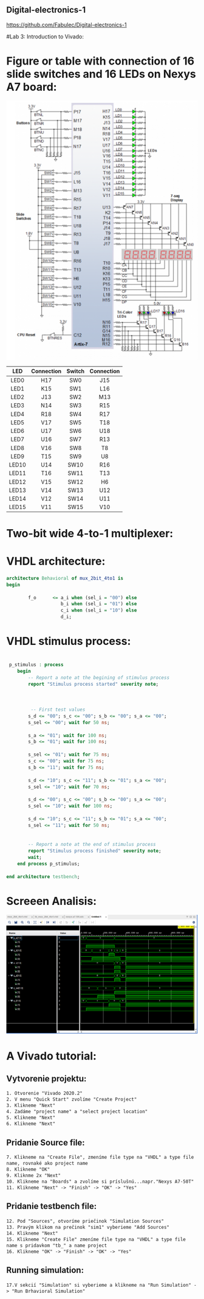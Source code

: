 ## Digital-electronics-1
https://github.com/Fabulec/Digital-electronics-1


#Lab 3: Introduction to Vivado:


# Figure or table with connection of 16 slide switches and 16 LEDs on Nexys A7 board:

![Screenshot od EDA Playground](Image/ledsw.png)


| LED | Connection | Switch | Connection | 
| :-: | :-: | :-: | :-: |
| LED0 | H17 | SW0 | J15 |
| LED1 | K15 | SW1 | L16 |
| LED2 | J13 | SW2 | M13 |
| LED3 | N14 | SW3 | R15 |
| LED4 | R18 | SW4 | R17 |
| LED5 | V17 | SW5 | T18 |
| LED6 | U17 | SW6 | U18 |
| LED7 | U16 | SW7 | R13 |
| LED8 | V16 | SW8 | T8 |
| LED9 | T15 | SW9 | U8 |
| LED10 | U14 | SW10 | R16 |
| LED11 | T16 | SW11 | T13 |
| LED12 | V15 | SW12 | H6 |
| LED13 | V14 | SW13 | U12 |
| LED14 | V12 | SW14 | U11 |
| LED15 | V11 | SW15 | V10 |


# Two-bit wide 4-to-1 multiplexer:

# VHDL architecture:

```vhdl
architecture Behavioral of mux_2bit_4to1 is
begin
    
        f_o      <= a_i when (sel_i = "00") else
		            b_i when (sel_i = "01") else
		            c_i when (sel_i = "10") else
		            d_i;

```

# VHDL stimulus process:

```vhdl

 p_stimulus : process
    begin
        -- Report a note at the begining of stimulus process
        report "Stimulus process started" severity note;


 
         -- First test values
        s_d <= "00"; s_c <= "00"; s_b <= "00"; s_a <= "00";
        s_sel <= "00"; wait for 50 ns;
        
        s_a <= "01"; wait for 100 ns;
        s_b <= "01"; wait for 100 ns;
        
        s_sel <= "01"; wait for 75 ns;
        s_c <= "00"; wait for 75 ns;
        s_b <= "11"; wait for 75 ns;
        
        s_d <= "10"; s_c <= "11"; s_b <= "01"; s_a <= "00"; 
        s_sel <= "10"; wait for 70 ns;
        
        s_d <= "00"; s_c <= "00"; s_b <= "00"; s_a <= "00"; 
        s_sel <= "10"; wait for 100 ns;
        
        s_d <= "10"; s_c <= "11"; s_b <= "01"; s_a <= "00";
        s_sel <= "11"; wait for 50 ns;
        
        
        -- Report a note at the end of stimulus process
        report "Stimulus process finished" severity note;
        wait;
    end process p_stimulus;

end architecture testbench;
```


# Screeen Analisis:

![Screenshot od EDA Playground](Image/graphanalisis.png)


# A Vivado tutorial:

## Vytvorenie projektu:

	1. Otvorenie "Vivado 2020.2"
	2. V menu "Quick Start" zvolíme "Create Project"
	3. Klikneme "Next"
	4. Zadáme "project name" a "select project location"
	5. Klikneme "Next"
	6. Klikneme "Next"

## Pridanie Source file:
	
	7. Klikneme na "Create File", zmeníme file type na "VHDL" a type file name, rovnaké ako project name 
	8. Klikneme "OK"
	9. Kliknme 2x "Next"
	10. Klikneme na "Boards" a zvolíme si príslušnú...napr."Nexys A7-50T"
	11. Klikneme "Next" -> "Finish" -> "OK" -> "Yes"

		
## Pridanie testbench file: 

	12. Pod "Sources", otvoríme priečinok "Simulation Sources"
	13. Pravým klikom na prečinok "sim1" vyberieme "Add Sources"
	14. Klikneme "Next" 
	15. Klikneme "Create File" zmeníme file type na "VHDL" a type file name s pridavkom "tb_" a name project
	16. Klikneme "OK" -> "Finish" -> "OK" -> "Yes"

## Running simulation:

	17.V sekcií "Simulation" si vyberieme a klikneme na "Run Simulation" -> "Run Brhavioral Simulation"











